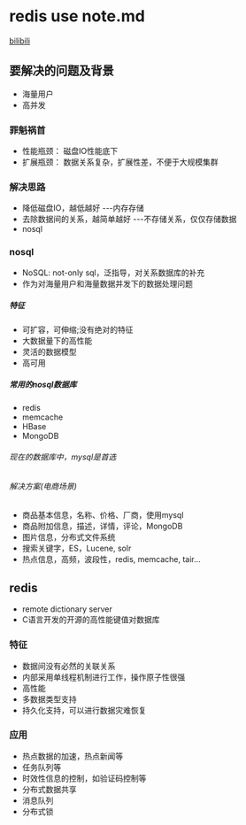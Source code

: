 # redis use note.md
[bilibili](https://www.bilibili.com/video/BV1XV411o7xP?p=1)
## 要解决的问题及背景

* 海量用户
* 高并发

### 罪魁祸首

* 性能瓶颈： 磁盘IO性能底下
* 扩展瓶颈： 数据关系复杂，扩展性差，不便于大规模集群

### 解决思路

* 降低磁盘IO，越低越好   ---内存存储
* 去除数据间的关系，越简单越好  ---不存储关系，仅仅存储数据
* nosql

### nosql
* NoSQL: not-only sql，泛指导，对关系数据库的补充
* 作为对海量用户和海量数据并发下的数据处理问题

##### 特征

* 可扩容，可伸缩;没有绝对的特征
* 大数据量下的高性能
* 灵活的数据模型
* 高可用

##### 常用的nosql数据库

* redis
* memcache
* HBase
* MongoDB

###### 现在的数据库中，mysql是首选

###### 解决方案(电商场景)

* 商品基本信息，名称、价格、厂商，使用mysql
* 商品附加信息，描述，详情，评论，MongoDB
* 图片信息，分布式文件系统
* 搜索关键字，ES，Lucene, solr
* 热点信息，高频，波段性，redis, memcache, tair...

## redis

* remote dictionary server
* C语言开发的开源的高性能键值对数据库

### 特征

* 数据间没有必然的关联关系
* 内部采用单线程机制进行工作，操作原子性很强
* 高性能
* 多数据类型支持
* 持久化支持，可以进行数据灾难恢复

### 应用

* 热点数据的加速，热点新闻等
* 任务队列等
* 时效性信息的控制，如验证码控制等
* 分布式数据共享
* 消息队列
* 分布式锁






